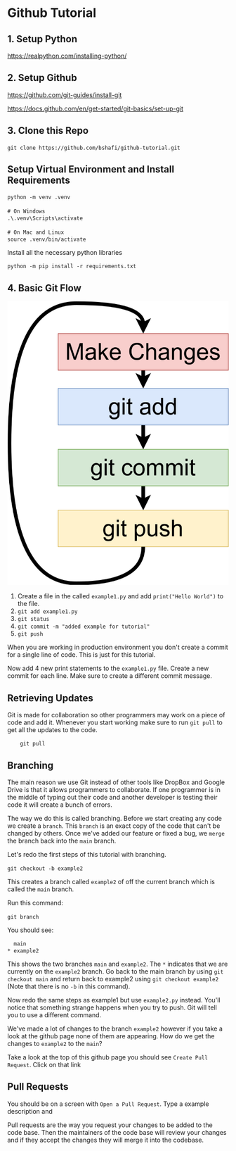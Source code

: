 # Github Tutorial

## 1. Setup Python
https://realpython.com/installing-python/

## 2. Setup Github
https://github.com/git-guides/install-git

https://docs.github.com/en/get-started/git-basics/set-up-git


## 3. Clone this Repo
```
git clone https://github.com/bshafi/github-tutorial.git
```

## Setup Virtual Environment and Install Requirements
```
python -m venv .venv

# On Windows
.\.venv\Scripts\activate

# On Mac and Linux
source .venv/bin/activate
```
Install all the necessary python libraries
```
python -m pip install -r requirements.txt
```

## 4. Basic Git Flow

![img](resources/git%20flow.svg)

1. Create a file in the called `example1.py` and add `print("Hello World")` to the file.
2. `git add example1.py`
3. `git status`
3. `git commit -m "added example for tutorial"`
4. `git push`

When you are working in production environment you don't create a commit for a single line of code. This is just for this tutorial.

Now add 4 new print statements to the `example1.py` file. Create a new commit for each line. Make sure to create a different commit message.

## Retrieving Updates

Git is made for collaboration so other programmers may work on a piece of code and add it. Whenever you start working make sure to run `git pull` to get all the updates to the code.

```
    git pull
```

## Branching

The main reason we use Git instead of other tools like DropBox and Google Drive is that it allows programmers to collaborate. If one programmer is in the middle of typing out their code and another developer is testing their code it will create a bunch of errors. 

The way we do this is called branching. Before we start creating any code we create a `branch`. This `branch` is an exact copy of the code that can't be changed by others. Once we've added our feature or fixed a bug, we `merge` the branch back into the `main` branch.

Let's redo the first steps of this tutorial with branching.

```git checkout -b example2```

This creates a branch called `example2` of off the current branch which is called the `main` branch. 

Run this command:

```git branch```

You should see:

```
  main
* example2
```

This shows the two branches `main` and `example2`. The `*` indicates that we are currently on the `example2` branch. Go back to the main branch by using `git checkout main` and return back to example2 using `git checkout example2` (Note that there is no `-b` in this command).

Now redo the same steps as example1 but use `example2.py` instead. You'll notice that something strange happens when you try to push. Git will tell you to use a different command.

We've made a lot of changes to the branch `example2` however if you take a look at the github page none of them are appearing. How do we get the changes to `example2` to the `main`?

Take a look at the top of this github page you should see `Create Pull Request`. Click on that link

## Pull Requests

You should be on a screen with `Open a Pull Request`. Type a example description and 

Pull requests are the way you request your changes to be added to the code base. Then the maintainers of the code base will review your changes and if they accept the changes they will merge it into the codebase.